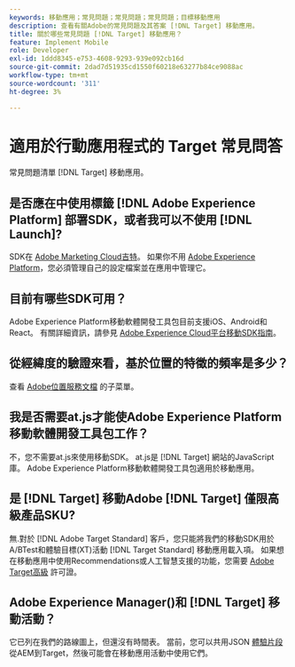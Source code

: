 ```yaml
---
keywords: 移動應用；常見問題；常見問題；常見問題；目標移動應用
description: 查看有關Adobe的常見問題及其答案 [!DNL Target] 移動應用。
title: 關於哪些常見問題 [!DNL Target] 移動應用？
feature: Implement Mobile
role: Developer
exl-id: 1ddd8345-e753-4608-9293-939e092cb16d
source-git-commit: 2dad7d51935cd1550f60218e63277b84ce9088ac
workflow-type: tm+mt
source-wordcount: '311'
ht-degree: 3%

---
```


# 適用於行動應用程式的 Target 常見問答

常見問題清單 [!DNL Target] 移動應用。

## 是否應在中使用標籤 [!DNL Adobe Experience Platform] 部署SDK，或者我可以不使用 [!DNL Launch]?

SDK在 [Adobe Marketing Cloud吉特](https://github.com/Adobe-Marketing-Cloud/acp-sdks/)。 如果你不用 [Adobe Experience Platform](https://experienceleague.adobe.com/docs/experience-platform/tags/home.html)，您必須管理自己的設定檔案並在應用中管理它。

## 目前有哪些SDK可用？

Adobe Experience Platform移動軟體開發工具包目前支援iOS、Android和React。 有關詳細資訊，請參見 [Adobe Experience Cloud平台移動SDK指南](https://aep-sdks.gitbook.io/docs/)。

## 從經緯度的驗證來看，基於位置的特徵的頻率是多少？

查看 [Adobe位置服務文檔](https://experienceleague.adobe.com/docs/places/using/home.html) 的子菜單。

## 我是否需要at.js才能使Adobe Experience Platform移動軟體開發工具包工作？

不，您不需要at.js來使用移動SDK。 at.js是 [!DNL Target] 網站的JavaScript庫。 Adobe Experience Platform移動軟體開發工具包適用於移動應用。

## 是 [!DNL Target] 移動Adobe [!DNL Target] 僅限高級產品SKU?

無.對於 [!DNL Adobe Target Standard] 客戶，您只能將我們的移動SDK用於A/BTest和體驗目標(XT)活動 [!DNL Target Standard] 移動應用載入項。 如果想在移動應用中使用Recommendations或人工智慧支援的功能，您需要 [Adobe Target高級](/help/main/c-intro/intro.md#premium) 許可證。

## Adobe Experience Manager()和 [!DNL Target] 移動活動？

它已列在我們的路線圖上，但還沒有時間表。 當前，您可以共用JSON [體驗片段](/help/main/c-experiences/c-manage-content/aem-experience-fragments.md) 從AEM到Target，然後可能會在移動應用活動中使用它們。
